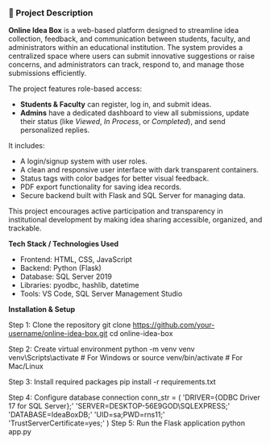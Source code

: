 ### 📖 Project Description

**Online Idea Box** is a web-based platform designed to streamline idea collection, feedback, and communication between students, faculty, and administrators within an educational institution. The system provides a centralized space where users can submit innovative suggestions or raise concerns, and administrators can track, respond to, and manage those submissions efficiently.

The project features role-based access:

* **Students & Faculty** can register, log in, and submit ideas.
* **Admins** have a dedicated dashboard to view all submissions, update their status (like *Viewed*, *In Process*, or *Completed*), and send personalized replies.

It includes:
* A login/signup system with user roles.
* A clean and responsive user interface with dark transparent containers.
* Status tags with color badges for better visual feedback.
* PDF export functionality for saving idea records.
* Secure backend built with Flask and SQL Server for managing data.

This project encourages active participation and transparency in institutional development by making idea sharing accessible, organized, and trackable.

**Tech Stack / Technologies Used**
- Frontend: HTML, CSS, JavaScript
- Backend: Python (Flask)
- Database: SQL Server 2019
- Libraries: pyodbc, hashlib, datetime
- Tools: VS Code, SQL Server Management Studio

**Installation & Setup**

Step 1: Clone the repository
git clone https://github.com/your-username/online-idea-box.git
cd online-idea-box

Step 2: Create virtual environment 
python -m venv venv
venv\Scripts\activate     # For Windows
or
source venv/bin/activate  # For Mac/Linux

Step 3: Install required packages
pip install -r requirements.txt

Step 4: Configure database connection
 conn_str = (
    'DRIVER={ODBC Driver 17 for SQL Server};'
    'SERVER=DESKTOP-56E9GOD\\SQLEXPRESS;'
    'DATABASE=IdeaBoxDB;'
    'UID=sa;PWD=rns11;'
    'TrustServerCertificate=yes;'
)
 Step 5: Run the Flask application
python app.py

